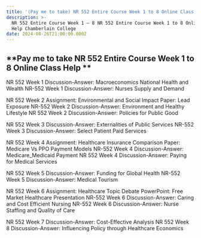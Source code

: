 ```yaml
---
title: '(Pay me to take) NR 552 Entire Course Week 1 to 8 Online Class Help '
description: >-
  NR 552 Entire Course Week 1 – 8 NR 552 Entire Course Week 1 to 8 Online Class
  Help Chamberlain College
date: 2024-08-26T21:00:00.000Z
---
```


## **Pay me to take  NR 552 Entire Course Week 1 to 8 Online Class Help **

NR 552 Week 1 Discussion-Answer: Macroeconomics National Health and Wealth
NR-552 Week 1 Discussion-Answer: Nurses Supply and Demand

NR 552 Week 2 Assignment: Environmental and Social Impact Paper: Lead Exposure
NR-552 Week 2 Discussion-Answer: Environment and Healthy Lifestyle
NR 552 Week 2 Discussion-Answer: Policies for Public Good

NR 552 Week 3 Discussion-Answer: Externalities of Public Services
NR-552 Week 3 Discussion-Answer: Select Patient Paid Services

NR 552 Week 4 Assignment: Healthcare Insurance Comparison Paper: Medicare Vs PPO Payment Models
NR-552 Week 4 Discussion-Answer: Medicare\_Medicaid Payment
NR 552 Week 4 Discussion-Answer: Paying for Medical Services

NR 552 Week 5 Discussion-Answer: Funding for Global Health
NR-552 Week 5 Discussion-Answer: Medical Tourism

NR 552 Week 6 Assignment: Healthcare Topic Debate PowerPoint: Free Market Healthcare Presentation
NR-552 Week 6 Discussion-Answer: Caring and Cost Efficient Nursing
NR-552 Week 6 Discussion-Answer: Nurse Staffing and Quality of Care

NR 552 Week 7 Discussion-Answer: Cost-Effective Analysis
NR 552 Week 8 Discussion-Answer: Influencing Policy through Healthcare Economics
